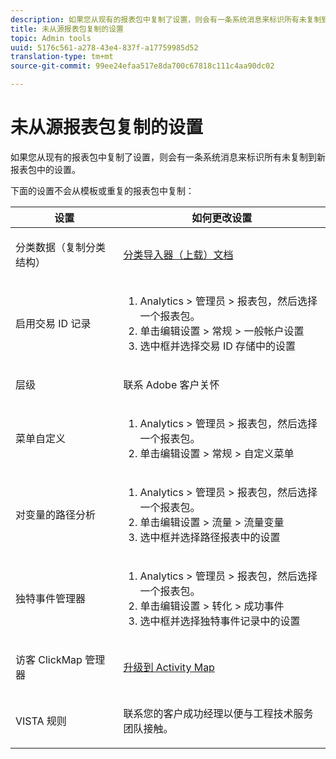 ```yaml
---
description: 如果您从现有的报表包中复制了设置，则会有一条系统消息来标识所有未复制到新报表包中的设置。
title: 未从源报表包复制的设置
topic: Admin tools
uuid: 5176c561-a278-43e4-837f-a17759985d52
translation-type: tm+mt
source-git-commit: 99ee24efaa517e8da700c67818c111c4aa90dc02

---
```



# 未从源报表包复制的设置

如果您从现有的报表包中复制了设置，则会有一条系统消息来标识所有未复制到新报表包中的设置。

下面的设置不会从模板或重复的报表包中复制：

<table id="table_9774249E3D804E7D97F12B88E26F9066"> 
 <thead> 
  <tr> 
   <th colname="col1" class="entry"> 设置 </th> 
   <th colname="col2" class="entry"> 如何更改设置 </th> 
  </tr>
 </thead>
 <tbody> 
  <tr> 
   <td colname="col1"> <p>分类数据（复制分类结构） </p> </td> 
   <td colname="col2"> <p><a href="https://marketing.adobe.com/resources/help/en_US/reference/c_working_with_saint.html"> 分类导入器（上载）文档</a> </p> </td> 
  </tr> 
  <tr> 
   <td colname="col1"> <p>启用交易 ID 记录 </p> </td> 
   <td colname="col2"> 
    <ol id="ol_4F3028A440C94447890498CF2E64C15B"> 
     <li id="li_243C7F7DF3074F7FB9893BEFDA8B0732"> <span class="uicontrol">Analytics</span> &gt; <span class="uicontrol">管理员</span> &gt; <span class="uicontrol">报表包</span>，然后选择一个报表包。 </li> 
     <li id="li_357D06A1F528473CBA07D4C840BE95D9">单击<span class="uicontrol">编辑设置</span> &gt; <span class="uicontrol">常规</span> &gt; <span class="uicontrol">一般帐户设置</span> </li> 
     <li id="li_9E0B7A9542864399AFDD5D422F7D6C22">选中框并选择<span class="uicontrol">交易 ID 存储</span>中的设置 </li> 
    </ol> </td> 
  </tr> 
  <tr> 
   <td colname="col1"> <p>层级 </p> </td> 
   <td colname="col2"> <p>联系 Adobe 客户关怀 </p> </td> 
  </tr> 
  <tr> 
   <td colname="col1"> <p>菜单自定义 </p> </td> 
   <td colname="col2"> 
    <ol id="ol_A3277C5843704DEA902DF030099E9227"> 
     <li id="li_8B3A5974466C4D9D9A3D3D0C6A30F414"><span class="uicontrol">Analytics</span> &gt; <span class="uicontrol">管理员</span> &gt; <span class="uicontrol">报表包</span>，然后选择一个报表包。 </li> 
     <li id="li_1B44AFD4026346698F3CB75E2CBF1959">单击<span class="uicontrol">编辑设置</span> &gt; <span class="uicontrol">常规</span> &gt; <span class="uicontrol">自定义菜单</span> </li> 
    </ol> </td> 
  </tr> 
  <tr> 
   <td colname="col1"> <p>对变量的路径分析 </p> </td> 
   <td colname="col2"> 
    <ol id="ol_903A5FEF5B9847929BBB514A481F6E22"> 
     <li id="li_E352211ABD3245EC8C06313221BA4B36"><span class="uicontrol">Analytics</span> &gt; <span class="uicontrol">管理员</span> &gt; <span class="uicontrol">报表包</span>，然后选择一个报表包。 </li> 
     <li id="li_B19C4112D57D4D329A0774EBB345473B">单击<span class="uicontrol">编辑设置</span> &gt; <span class="uicontrol">流量</span> &gt; <span class="uicontrol">流量变量</span> </li> 
     <li id="li_B1CED2EC85FE4A8EB7D95076040B35E1">选中框并选择<span class="uicontrol">路径报表</span>中的设置 </li> 
    </ol> </td> 
  </tr> 
  <tr> 
   <td colname="col1"> <p>独特事件管理器 </p> </td> 
   <td colname="col2"> 
    <ol id="ol_4A303E54A155471DA2B91A9504A3EB75"> 
     <li id="li_A09C8947BD2B4F40ABA039DA9BBA629A"><span class="uicontrol">Analytics</span> &gt; <span class="uicontrol">管理员</span> &gt; <span class="uicontrol">报表包</span>，然后选择一个报表包。 </li> 
     <li id="li_052D8FF2347141F0A50FBCFDC37DB957">单击<span class="uicontrol">编辑设置</span> &gt; <span class="uicontrol">转化</span> &gt; <span class="uicontrol">成功事件</span> </li> 
     <li id="li_F224713229D74D9BB5BEEE30BF2C7343">选中框并选择<span class="uicontrol">独特事件记录</span>中的设置 </li> 
    </ol> </td> 
  </tr> 
  <tr> 
   <td colname="col1"> <p>访客 ClickMap 管理器 </p> </td> 
   <td colname="col2"> <p><a href="https://marketing.adobe.com/resources/help/en_US/analytics/activitymap/activitymap-enable.html"> 升级到 Activity Map</a> </p> </td> 
  </tr> 
  <tr> 
   <td colname="col1"> <p>VISTA 规则 </p> </td> 
   <td colname="col2"> <p>联系您的客户成功经理以便与工程技术服务团队接触。 </p> </td> 
  </tr> 
 </tbody> 
</table>

